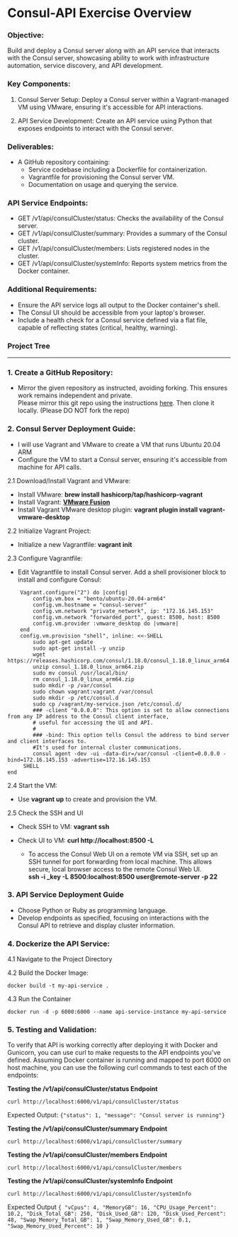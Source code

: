 
# Consul-API Exercise Overview

### Objective:
Build and deploy a Consul server along with an API service that interacts with the Consul server, showcasing ability to work with infrastructure automation, service discovery, and API development.

### Key Components:
1. Consul Server Setup: Deploy a Consul server within a Vagrant-managed VM using VMware, ensuring it's accessible for API interactions.

2. API Service Development: Create an API service using Python that exposes endpoints to interact with the Consul server.

### Deliverables:
* A GitHub repository containing:
    * Service codebase including a Dockerfile for containerization.
    * Vagrantfile for provisioning the Consul server VM.
    * Documentation on usage and querying the service.


### API Service Endpoints:
* GET /v1/api/consulCluster/status: Checks the availability of the Consul server.
* GET /v1/api/consulCluster/summary: Provides a summary of the Consul cluster.
* GET /v1/api/consulCluster/members: Lists registered nodes in the cluster.
* GET /v1/api/consulCluster/systemInfo: Reports system metrics from the Docker container.

### Additional Requirements:
* Ensure the API service logs all output to the Docker container's shell.
* The Consul UI should be accessible from your laptop's browser.
* Include a health check for a Consul service defined via a flat file, capable of reflecting states (critical, healthy, warning).


### Project Tree

---

### 1. Create a GitHub Repository:
* Mirror the given repository as instructed, avoiding forking. This ensures  work remains independent and private.
<br> Please mirror this git repo using the instructions [here](https://help.github.com/articles/duplicating-a-repository). Then clone it locally. (Please DO NOT fork the repo)

### 2. Consul Server Deployment Guide:

* I will use Vagrant and VMware to create a VM that runs Ubuntu 20.04 ARM
* Configure the VM to start a Consul server, ensuring it's accessible from  machine for API calls.


2.1 Download/Install Vagrant and VMware:

* Install VMware: **brew install hashicorp/tap/hashicorp-vagrant**
* Install Vagrant: **[VMware Fusion](https://www.vmware.com/go/getfusion)**
* Install Vagrant VMware desktop plugin: **vagrant plugin install vagrant-vmware-desktop**

2.2 Initialize Vagrant Project:

 * Initialize a new Vagrantfile: **vagrant init**
    
2.3 Configure Vagrantfile:

* Edit  Vagrantfile to install Consul server. 
    Add a shell provisioner block to install and configure Consul:
```
    Vagrant.configure("2") do |config|
        config.vm.box = "bento/ubuntu-20.04-arm64"
        config.vm.hostname = "consul-server"
        config.vm.network "private_network", ip: "172.16.145.153"
        config.vm.network "forwarded_port", guest: 8500, host: 8500
        config.vm.provider :vmware_desktop do |vmware|
    end
    config.vm.provision "shell", inline: <<-SHELL
        sudo apt-get update
        sudo apt-get install -y unzip
        wget https://releases.hashicorp.com/consul/1.18.0/consul_1.18.0_linux_arm64.zip
        unzip consul_1.18.0_linux_arm64.zip
        sudo mv consul /usr/local/bin/
        rm consul_1.18.0_linux_arm64.zip
        sudo mkdir -p /var/consul
        sudo chown vagrant:vagrant /var/consul
        sudo mkdir -p /etc/consul.d
        sudo cp /vagrant/my-service.json /etc/consul.d/
        ### -client "0.0.0.0": This option is set to allow connections from any IP address to the Consul client interface, 
        # useful for accessing the UI and API.
        #
        ### -bind: This option tells Consul the address to bind server and client interfaces to. 
        #It's used for internal cluster communications.
        consul agent -dev -ui -data-dir=/var/consul -client=0.0.0.0 -bind=172.16.145.153 -advertise=172.16.145.153
     SHELL
end

```
2.4 Start the VM:

* Use **vagrant up** to create and provision the VM.

2.5 Check the SSH and UI
* Check SSH to VM: **vagrant ssh**
* Check UI to VM: **curl http://localhost:8500 -L** 

    * To access the Consul Web UI on a remote VM via SSH, set up an SSH tunnel for port forwarding from local machine. This allows secure, local browser access to the remote Consul Web UI.
<br>**ssh -i _key -L 8500:localhost:8500 user@remote-server -p 22**

### 3. API Service Deployment Guide

* Choose Python or Ruby as  programming language.
* Develop endpoints as specified, focusing on interactions with the Consul API to retrieve and display cluster information.

### 4. Dockerize the API Service:

4.1 Navigate to the Project Directory

4.2 Build the Docker Image: 
```
docker build -t my-api-service .
```
4.3 Run the Container
```
docker run -d -p 6000:6000 --name api-service-instance my-api-service
```

### 5. Testing and Validation:

To verify that  API is working correctly after deploying it with Docker and Gunicorn, you can use curl to make requests to the API endpoints you've defined. Assuming  Docker container is running and mapped to port 6000 on host machine, you can use the following curl commands to test each of the endpoints:

**Testing the /v1/api/consulCluster/status Endpoint**

```
curl http://localhost:6000/v1/api/consulCluster/status
```
Expected Output:
    ```
    {"status": 1, "message": "Consul server is running"}
    ```

**Testing the /v1/api/consulCluster/summary Endpoint**
```
curl http://localhost:6000/v1/api/consulCluster/summary
```

**Testing the /v1/api/consulCluster/members Endpoint**
```
curl http://localhost:6000/v1/api/consulCluster/members
```

**Testing the /v1/api/consulCluster/systemInfo Endpoint**
```
curl http://localhost:6000/v1/api/consulCluster/systemInfo
```
Expected Output
    ```
    {
    "vCpus": 4,
    "MemoryGB": 16,
    "CPU_Usage_Percent": 10.2,
    "Disk_Total_GB": 250,
    "Disk_Used_GB": 120,
    "Disk_Used_Percent": 48,
    "Swap_Memory_Total_GB": 1,
    "Swap_Memory_Used_GB": 0.1,
    "Swap_Memory_Used_Percent": 10
    }
    ```

